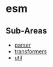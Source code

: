 # esm

## Sub-Areas

- [parser](./parser.md)
- [transformers](./transformers.md)
- [util](./util.md)
